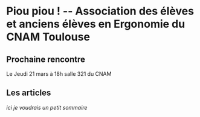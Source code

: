# Piou piou ! -- Association des élèves et anciens élèves en Ergonomie du CNAM Toulouse

## Prochaine rencontre

Le Jeudi 21 mars à 18h 
salle 321 du CNAM



## Les articles

*ici je voudrais un petit sommaire*
